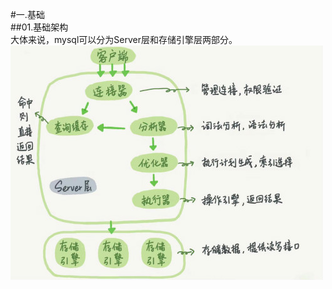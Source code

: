 #一.基础  
##01.基础架构  
    大体来说，mysql可以分为Server层和存储引擎层两部分。  
![image](https://github.com/wangtengxu/database/blob/master/WechatIMG180_meitu_1.jpg)


